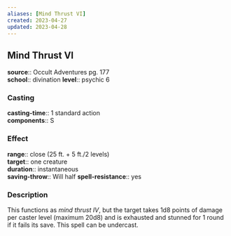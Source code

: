 ```yaml
---
aliases: [Mind Thrust VI]
created: 2023-04-27
updated: 2023-04-28
---
```


## Mind Thrust VI

**source**:: Occult Adventures pg. 177  
**school**:: divination
**level**:: psychic 6

### Casting

**casting-time**:: 1 standard action  
**components**:: S

### Effect

**range**:: close (25 ft. + 5 ft./2 levels)  
**target**:: one creature  
**duration**:: instantaneous  
**saving-throw**:: Will half
**spell-resistance**:: yes

### Description

This functions as *mind thrust IV*, but the target takes 1d8 points of damage per caster level (maximum 20d8) and is exhausted and stunned for 1 round if it fails its save. This spell can be undercast.
